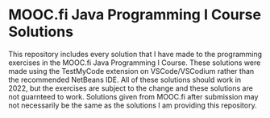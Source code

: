 # MOOC.fi Java Programming I Course Solutions

This repository includes every solution that I have made to the programming exercises in the MOOC.fi Java Programming I Course.
These solutions were made using the TestMyCode extension on VSCode/VSCodium rather than the recommended NetBeans IDE.
All of these solutions should work in 2022, but the exercises are subject to the change and these solutions are not guarnteed to work.
Solutions given from MOOC.fi after submission may not necessarily be the same as the solutions I am providing this repository.